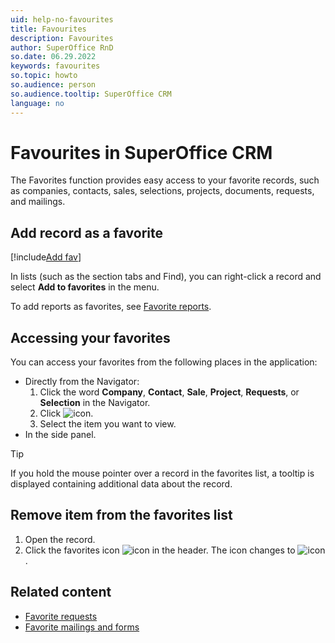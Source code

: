 ```yaml
---
uid: help-no-favourites
title: Favourites
description: Favourites
author: SuperOffice RnD
so.date: 06.29.2022
keywords: favourites
so.topic: howto
so.audience: person
so.audience.tooltip: SuperOffice CRM
language: no
---
```


# Favourites in SuperOffice CRM

The Favorites function provides easy access to your favorite records, such as companies, contacts, sales, selections, projects, documents, requests, and mailings.

## Add record as a favorite

[!include[Add fav](../includes/howto-add-favorite.md)]

In lists (such as the section tabs and Find), you can right-click a record and select **Add to favorites** in the menu.

To add reports as favorites, see [Favorite reports][1].

## Accessing your favorites

You can access your favorites from the following places in the application:

* Directly from the Navigator:
    1. Click the word **Company**, **Contact**, **Sale**, **Project**, **Requests**, or **Selection** in the Navigator.
    2. Click ![icon][img1].
    3. Select the item you want to view.
* In the side panel.

> [!TIP]
> If you hold the mouse pointer over a record in the favorites list, a tooltip is displayed containing additional data about the record.

## Remove item from the favorites list

1. Open the record.
2. Click the favorites icon ![icon][img2] in the header. The icon changes to ![icon][img3].

## Related content

* [Favorite requests][2]
* [Favorite mailings and forms][3]

<!-- Referenced links -->
[1]: ../../reports/learn/favorites/index.md
[2]: ../../request/learn/howto/fav.md
[3]: ../../marketing/learn/add-fav.md

<!-- Referenced images -->
[img1]: ../../../../common/icons/nav-fav.png
[img2]: ../../../../common/icons/favourite-yes.png
[img3]: ../../../../common/icons/favourite-no.png

